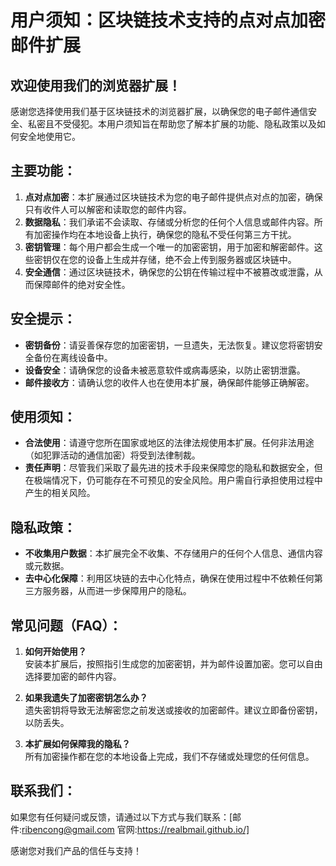 # 用户须知：区块链技术支持的点对点加密邮件扩展

## 欢迎使用我们的浏览器扩展！
感谢您选择使用我们基于区块链技术的浏览器扩展，以确保您的电子邮件通信安全、私密且不受侵犯。本用户须知旨在帮助您了解本扩展的功能、隐私政策以及如何安全地使用它。

## 主要功能：
1. **点对点加密**：本扩展通过区块链技术为您的电子邮件提供点对点的加密，确保只有收件人可以解密和读取您的邮件内容。
2. **数据隐私**：我们承诺不会读取、存储或分析您的任何个人信息或邮件内容。所有加密操作均在本地设备上执行，确保您的隐私不受任何第三方干扰。
3. **密钥管理**：每个用户都会生成一个唯一的加密密钥，用于加密和解密邮件。这些密钥仅在您的设备上生成并存储，绝不会上传到服务器或区块链中。
4. **安全通信**：通过区块链技术，确保您的公钥在传输过程中不被篡改或泄露，从而保障邮件的绝对安全性。

## 安全提示：
- **密钥备份**：请妥善保存您的加密密钥，一旦遗失，无法恢复。建议您将密钥安全备份在离线设备中。
- **设备安全**：请确保您的设备未被恶意软件或病毒感染，以防止密钥泄露。
- **邮件接收方**：请确认您的收件人也在使用本扩展，确保邮件能够正确解密。

## 使用须知：
- **合法使用**：请遵守您所在国家或地区的法律法规使用本扩展。任何非法用途（如犯罪活动的通信加密）将受到法律制裁。
- **责任声明**：尽管我们采取了最先进的技术手段来保障您的隐私和数据安全，但在极端情况下，仍可能存在不可预见的安全风险。用户需自行承担使用过程中产生的相关风险。

## 隐私政策：
- **不收集用户数据**：本扩展完全不收集、不存储用户的任何个人信息、通信内容或元数据。
- **去中心化保障**：利用区块链的去中心化特点，确保在使用过程中不依赖任何第三方服务器，从而进一步保障用户的隐私。

## 常见问题（FAQ）：
1. **如何开始使用？**  
   安装本扩展后，按照指引生成您的加密密钥，并为邮件设置加密。您可以自由选择要加密的邮件内容。

2. **如果我遗失了加密密钥怎么办？**  
   遗失密钥将导致无法解密您之前发送或接收的加密邮件。建议立即备份密钥，以防丢失。

3. **本扩展如何保障我的隐私？**  
   所有加密操作都在您的本地设备上完成，我们不存储或处理您的任何信息。

## 联系我们：
如果您有任何疑问或反馈，请通过以下方式与我们联系：[邮件:ribencong@gmail.com  官网:https://realbmail.github.io/]

感谢您对我们产品的信任与支持！
